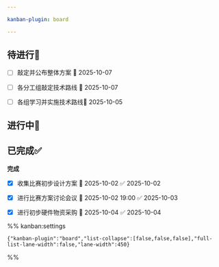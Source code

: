 ```yaml
---

kanban-plugin: board

---
```


## 待进行📌

- [ ] 敲定并公布整体方案 📅 2025-10-07
- [ ] 各分工组敲定技术路线 📅 2025-10-07
- [ ] 各组学习并实施技术路线🛫 2025-10-05


## 进行中🔄



## 已完成✅

**完成**
- [x] 收集比赛初步设计方案 📅 2025-10-02 ✅ 2025-10-02
- [x] 进行比赛方案讨论会议 📅 2025-10-02 19:00 ✅ 2025-10-03
- [x] 进行初步硬件物资采购 📅 2025-10-04 ✅ 2025-10-04




%% kanban:settings
```
{"kanban-plugin":"board","list-collapse":[false,false,false],"full-list-lane-width":false,"lane-width":450}
```
%%